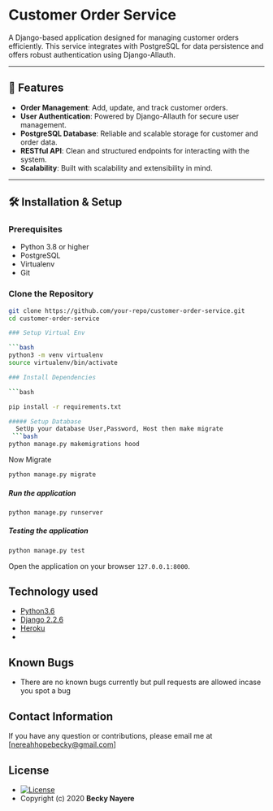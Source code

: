 # Customer Order Service

A Django-based application designed for managing customer orders efficiently. This service integrates with PostgreSQL for data persistence and offers robust authentication using Django-Allauth.

---

## 🚀 Features

- **Order Management**: Add, update, and track customer orders.
- **User Authentication**: Powered by Django-Allauth for secure user management.
- **PostgreSQL Database**: Reliable and scalable storage for customer and order data.
- **RESTful API**: Clean and structured endpoints for interacting with the system.
- **Scalability**: Built with scalability and extensibility in mind.

---

## 🛠️ Installation & Setup

### Prerequisites

- Python 3.8 or higher
- PostgreSQL
- Virtualenv
- Git

### Clone the Repository

```bash
git clone https://github.com/your-repo/customer-order-service.git
cd customer-order-service

### Setup Virtual Env

```bash
python3 -m venv virtualenv
source virtualenv/bin/activate

### Install Dependencies

```bash

pip install -r requirements.txt

##### Setup Database  
  SetUp your database User,Password, Host then make migrate  
 ```bash 
python manage.py makemigrations hood
 ``` 
 Now Migrate  
 ```bash 
 python manage.py migrate 
```
##### Run the application  
 ```bash 
 python manage.py runserver 
``` 
##### Testing the application  
 ```bash 
 python manage.py test 
```
Open the application on your browser `127.0.0.1:8000`.  
  
 
## Technology used  
  
* [Python3.6](https://www.python.org/)  
* [Django 2.2.6](https://docs.djangoproject.com/en/2.2/)  
* [Heroku](https://heroku.com)
*  
  
  
## Known Bugs  
* There are no known bugs currently but pull requests are allowed incase you spot a bug  
  
## Contact Information   
If you have any question or contributions, please email me at [nereahhopebecky@gmail.com]  
  
## License 

* [![License](https://img.shields.io/packagist/l/loopline-systems/closeio-api-wrapper.svg)](https://beckynayere/Customer-order/blob/master/LICENSE)  
* Copyright (c) 2020 **Becky Nayere**


